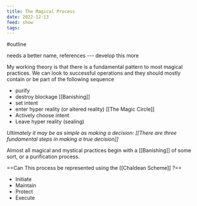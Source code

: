 ```yaml
---
title: The Magical Process
date: 2022-12-13
feed: show
tags: 
---
```

#outline

<span class="hltxt"> needs a better name, references --- develop this more </span>

My working theory is that there is a fundamental pattern to most magical practices. We can look to successful operations and they should mostly contain or be part of the following sequence

- purify 
- destroy blockage [[Banishing]]
- set intent
- enter hyper reality (or altered reality) [[The Magic Circle]]
- Actively choose intent
- Leave hyper reality (sealing)

*Ultimately it may be as simple as making a decision: [[There are three fundamental steps in making a true decision]]*


Almost all magical and mystical practices begin with a [[Banishing]] of some sort, or a purification process.

==Can This process be represented using the [[Chaldean Scheme]] ?==
- Initiate
- Maintain
- Protect
- Execute

